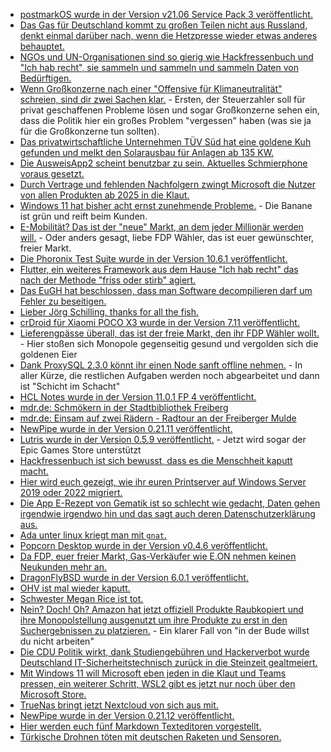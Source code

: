 * [postmarkOS wurde in der Version v21.06 Service Pack 3 veröffentlicht.](https://postmarketos.org/blog/2021/10/10/v21.06.3-release/)
* [Das Gas für Deutschland kommt zu großen Teilen nicht aus Russland, denkt einmal darüber nach, wenn die Hetzpresse wieder etwas anderes behauptet.](https://www.sonnenseite.com/de/energie/energiepreise-mehr-vorsorge-haette-geholfen/)
* [NGOs und UN-Organisationen sind so gierig wie Hackfressenbuch und "Ich hab recht", sie sammeln und sammeln und sammeln Daten von Bedürftigen.](https://netzpolitik.org/2021/datenschutz-und-biometrie-von-internationalen-hilfsorganisationen-durchleuchtet/)
* [Wenn Großkonzerne nach einer "Offensive für Klimaneutralität" schreien, sind dir zwei Sachen klar.](https://blog.fefe.de/?ts=9f9ac5b4) - Ersten, der Steuerzahler soll für privat geschaffenen Probleme lösen und sogar Großkonzerne sehen ein, dass die Politik hier ein großes Problem "vergessen" haben (was sie ja für die Großkonzerne tun sollten).
* [Das privatwirtschaftliche Unternehmen TÜV Süd hat eine goldene Kuh gefunden und melkt den Solarausbau für Anlagen ab 135 KW.](https://blog.fefe.de/?ts=9f9ac471)
* [Die AusweisApp2 scheint benutzbar zu sein. Aktuelles Schmierphone voraus gesetzt.](https://www.kuketz-blog.de/ausweisapp2-unaufaelliges-datensendeverhalten-und-cert-pinning-als-zusaetzlicher-schutz/)
* [Durch Vertrage und fehlenden Nachfolgern zwingt Microsoft die Nutzer von allen Produkten ab 2025 in die Klaut.](https://www.borncity.com/blog/2021/10/11/osb-alliance-warnt-die-microsoft-cloud-gefhrdet-unsere-digitale-souvernitt/)
* [Windows 11 hat bisher acht ernst zunehmende Probleme.](https://www.bleepingcomputer.com/news/microsoft/windows-11-incompatible-with-apps-using-non-ascii-registry-keys/) - Die Banane ist grün und reift beim Kunden.
* [E-Mobilität? Das ist der "neue" Markt, an dem jeder Millionär werden will.](https://www.sonnenseite.com/de/mobilitaet/e-mobilitaet-ein-fall-von-marktversagen/) - Oder anders gesagt, liebe FDP Wähler, das ist euer gewünschter, freier Markt.
* [Die Phoronix Test Suite wurde in der Version 10.6.1 veröffentlicht.](https://github.com/phoronix-test-suite/phoronix-test-suite/releases/tag/v10.6.1)
* [Flutter, ein weiteres Framework aus dem Hause "Ich hab recht" das nach der Methode "friss oder stirb" agiert.](https://www.onli-blogging.de/2076/Ein-Jahr-mit-Flutter.html)
* [Das EuGH hat beschlossen, dass man Software decompilieren darf um Fehler zu beseitigen.](https://blog.fefe.de/?ts=9f9ae09b)
* [Lieber Jörg Schilling, thanks for all the fish.](https://blog.fefe.de/?ts=9f9add44)
* [crDroid für Xiaomi POCO X3 wurde in der Version 7.11 veröffentlicht.](https://crdroid.net/surya#crDroid-v7/changelog)
* [Lieferengpässe überall, das ist der freie Markt, den ihr FDP Wähler wollt.](https://blog.fefe.de/?ts=9f9ba564) - Hier stoßen sich Monopole gegenseitig gesund und vergolden sich die goldenen Eier
* [Dank ProxySQL 2.3.0 könnt ihr einen Node sanft offline nehmen.](https://www.percona.com/blog/proxysql-2-3-0-enhanced-support-for-mysql-group-replication/) - In aller Kürze, die restlichen Aufgaben werden noch abgearbeitet und dann ist "Schicht im Schacht"
* [HCL Notes wurde in der Version 11.0.1 FP 4 veröffentlicht.](https://n-komm.de/hcl-notes-und-domino-11-0-1-fp4-veroeffentlicht/)
* [mdr.de: Schmökern in der Stadtbibliothek Freiberg](https://www.mdr.de/nachrichten/sachsen/chemnitz/freiberg/urlaub-ferien-ausflug-bibliothek-kinder-100.html)
* [mdr.de: Einsam auf zwei Rädern - Radtour an der Freiberger Mulde](https://www.mdr.de/nachrichten/sachsen/chemnitz/freiberg/ferien-urlaub-ausflug-radtour-freiberger-mulde-100.html)
* [NewPipe wurde in der Version 0.21.11 veröffentlicht.](https://newpipe.net/blog/pinned/release/newpipe-0.21.11-released/)
* [Lutris wurde in der Version 0.5.9 veröffentlicht.](https://www.phoronix.com/scan.php?page=news_item&px=Lutris-0.5.9-Released) - Jetzt wird sogar der Epic Games Store unterstützt
* [Hackfressenbuch ist sich bewusst, dass es die Menschheit kaputt macht.](https://netzpolitik.org/2021/psychische-gesundheit-von-jugendlichen-facebook-verspricht-besserung/)
* [Hier wird euch gezeigt, wie ihr euren Printserver auf Windows Server 2019 oder 2022 migriert.](https://4sysops.com/archives/migrate-print-servers-to-windows-server-2019-2022/)
* [Die App E-Rezept von Gematik ist so schlecht wie gedacht, Daten gehen irgendwie irgendwo hin und das sagt auch deren Datenschutzerklärung aus.](https://www.kuketz-blog.de/e-rezept-app-gematik-safetynet-checks-und-tracking-via-google-firebase-analytics/)
* [Ada unter linux kriegt man mit `gnat`.](https://opensource.com/article/21/10/learn-ada-2021)
* [Popcorn Desktop wurde in der Version v0.4.6 veröffentlicht.](https://github.com/popcorn-official/popcorn-desktop/releases/tag/v0.4.6)
* [Da FDP, euer freier Markt, Gas-Verkäufer wie E.ON nehmen keinen Neukunden mehr an.](https://blog.fefe.de/?ts=9f9839cc)
* [DragonFlyBSD wurde in der Version 6.0.1 veröffentlicht.](https://www.phoronix.com/scan.php?page=news_item&px=DragonFlyBSD-6.0.1-Released)
* [OHV ist mal wieder kaputt.](https://www.borncity.com/blog/2021/10/13/strung-beim-cloud-anbieter-ohv-am-13-10-2021/)
* [Schwester Megan Rice ist tot.](https://netzfrauen.org/2021/10/13/megan-rice/)
* [Nein? Doch! Oh? Amazon hat jetzt offiziell Produkte Raubkopiert und ihre Monopolstellung ausgenutzt um ihre Produkte zu erst in den Suchergebnissen zu platzieren.](https://blog.fefe.de/?ts=9f9937b7) - Ein klarer Fall von "in der Bude willst du nicht arbeiten"
* [Die CDU Politik wirkt, dank Studiengebühren und Hackerverbot wurde Deutschland IT-Sicherheitstechnisch zurück in die Steinzeit gealtmeiert.](https://blog.fefe.de/?ts=9f993a35)
* [Mit Windows 11 will Microsoft eben jeden in die Klaut und Teams pressen, ein weiterer Schritt, WSL2 gibt es jetzt nur noch über den Microsoft Store.](https://www.borncity.com/blog/2021/10/12/windows-11-wsl-wandert-in-den-microsoft-store/)
* [TrueNas bringt jetzt Nextcloud von sich aus mit.](https://nextcloud.com/blog/nextcloud-now-officially-supported-on-truenas/)
* [NewPipe wurde in der Version 0.21.12 veröffentlicht.](https://newpipe.net/blog/pinned/release/newpipe-0.21.12-released/)
* [Hier werden euch fünf Markdown Texteditoren vorgestellt.](https://opensource.com/article/21/10/markdown-editors)
* [Türkische Drohnen töten mit deutschen Raketen und Sensoren.](https://netzpolitik.org/2021/raketen-und-sensoren-deutsche-technik-fuer-den-tuerkischen-drohnenkrieg/)
